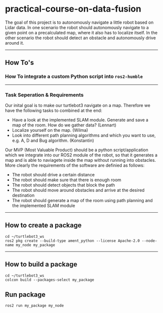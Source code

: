 # practical-course-on-data-fusion
The goal of this project is to autonomously navigate a little robot based on Lidar data. In one scenario the robot
should autonomously navigate to a given point on a precalculated map, where it also has to localize itself. In the
other scenario the robot should detect an obstacle and autonomously drive around it.

---
## How To's
### How To integrate a custom Python script into `ros2-humble`
<!-- TODO -->

---
### Task Seperation & Requirements
Our inital goal is to make our turtlebot3 navigate on a map. Therefore
we have the following tasks to combined at the end:

- Have a look at the implemented SLAM module. Generate and save a map of the room. How do we gather data? (Lennart)
- Localize yourself on the map. (Wilma)
- Look into different path planning algorithms and which you want to use, e.g. A, D and Bug algorithm. (Konstantin)

Our MVP (Most Valuable Product) should be a python script/application which we integrate into our 
ROS2 module of the robot, so that it generates a map and is able to naviagete inside the map without running into obstacles.
More clearly the requirements of the software are definied as follows:

- The robot should drive a certain distance
- The robot should make sure that there is enough room
- The robot should detect objects that block the path
- The robot should move around obstacles and arrive at the desired destination
- The robot should generate a map of the room using path planning and the implemented SLAM module
---
## How to create a package
`cd ~/turtlebot3_ws`  
`ros2 pkg create --build-type ament_python --license Apache-2.0 --node-name my_node my_package`  
  
---
## How to build a package
`cd ~/turtlebot3_ws`  
`colcon build --packages-select my_package`  
  
## Run package
`ros2 run my_package my_node`
